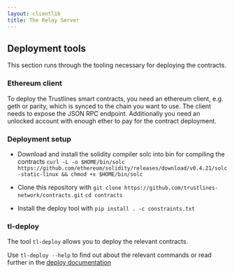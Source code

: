 ```yaml
---
layout: clientlib
title: The Relay Server
---
```


## Deployment tools
This section runs through the tooling necessary for deploying the contracts.

### Ethereum client
To deploy the Trustlines smart contracts, you need an ethereum client, e.g. geth or parity, which is synced to the chain you want to use. The client needs to expose the JSON RPC endpoint. Additionally you need an unlocked account with enough ether to pay for the contract deployment.

### Deployment setup

 * Download and install the solidity compiler solc into bin for compiling the contracts
  `curl -L -o $HOME/bin/solc https://github.com/ethereum/solidity/releases/download/v0.4.21/solc-static-linux && chmod +x $HOME/bin/solc`

 * Clone this repository with
 `git clone https://github.com/trustlines-network/contracts.git`
 `cd contracts`

 * Install the deploy tool with
 `pip install . -c constraints.txt`


### tl-deploy

The tool `tl-deploy` allows you to deploy the relevant contracts.

Use `tl-deploy --help` to find out about the relevant commands or read further in the [deploy documentation](docs/deploy.md)
